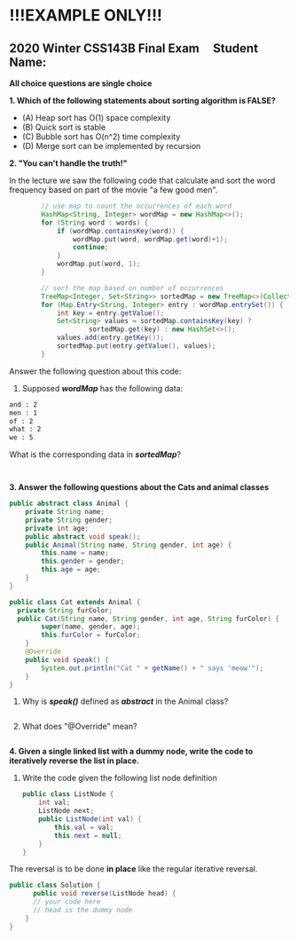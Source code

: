 

# !!!EXAMPLE ONLY!!!

## 2020 Winter CSS143B Final Exam &nbsp; &nbsp; Student Name:

**All choice questions are single choice**

**1. Which of the following statements about sorting algorithm is FALSE?**

- (A) Heap sort has O(1) space complexity
- (B) Quick sort is stable
- (C) Bubble sort has O(n^2) time complexity  
- (D) Merge sort can be implemented by recursion



**2. "You can't handle the truth!"**

In the lecture we saw the following code that calculate and sort the word frequency based on part of the movie "a few good men".

```java
        // use map to count the occurrences of each word
        HashMap<String, Integer> wordMap = new HashMap<>();
        for (String word : words) {
            if (wordMap.containsKey(word)) {
                wordMap.put(word, wordMap.get(word)+1);
                continue;
            }
            wordMap.put(word, 1);
        }

        // sort the map based on number of occurrences
        TreeMap<Integer, Set<String>> sortedMap = new TreeMap<>(Collections.reverseOrder());
        for (Map.Entry<String, Integer> entry : wordMap.entrySet()) {
            int key = entry.getValue();
            Set<String> values = sortedMap.containsKey(key) ?
                    sortedMap.get(key) : new HashSet<>();
            values.add(entry.getKey());
            sortedMap.put(entry.getValue(), values);
        }
```

Answer the following question about this code:

1. Supposed ***wordMap*** has the following data:

```bash
and : 2
men : 1
of : 2
what : 2
we : 5
```

What is the corresponding data in ***sortedMap***?

```bash



```

**3. Answer the following questions about the Cats and animal classes**

```java
public abstract class Animal {
    private String name;
    private String gender;
    private int age;
    public abstract void speak();
    public Animal(String name, String gender, int age) {
        this.name = name;
        this.gender = gender;
        this.age = age;
    }
}

public class Cat extends Animal {
  private String furColor;
  public Cat(String name, String gender, int age, String furColor) {
        super(name, gender, age);
        this.furColor = furColor;
    }
    @Override
    public void speak() {
        System.out.println("Cat " + getName() + " says 'meow'");
    }
}
```

1. Why is ***speak()*** defined as ***abstract*** in the Animal class?

```bash

```

2. What does "@Override" mean?

```bash

```

**4. Given a single linked list with a dummy node, write the code to iteratively reverse the list in place.**

1. Write the code given the following list node definition

   ```java
   public class ListNode {
       int val;
       ListNode next;
       public ListNode(int val) {
           this.val = val;
           this.next = null;
       }
   }
   ```

The reversal is to be done **in place** like the regular iterative reversal.

```java
public class Solution {
      public void reverse(ListNode head) {
      // your code here
      // head is the dummy node
    }
}
```


